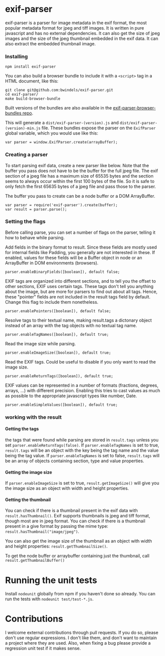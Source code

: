 exif-parser
========
exif-parser is a parser for image metadata in the exif format, the most popular metadata format for jpeg and tiff images. It is written in pure javascript and has no external dependencies. It can also get the size of jpeg images and the size of the jpeg thumbnail embedded in the exif data. It can also extract the embedded thumbnail image.

### Installing

    npm install exif-parser

You can also build a browser bundle to include it with a `<script>` tag in a HTML document, like this:

	git clone git@github.com:bwindels/exif-parser.git
	cd exif-parser/
	make build-browser-bundle

Built versions of the bundles are also available in the [exif-parser-browser-bundles repo](https://github.com/bwindels/exif-parser-browser-bundles).

This will generate a `dist/exif-parser-(version).js` and `dist/exif-parser-(version)-min.js` file. These bundles expose the parser on the `ExifParser` global variable, which you would use like this:

	var parser = window.ExifParser.create(arrayBuffer);

### Creating a parser
To start parsing exif data, create a new parser like below. Note that the buffer you pass does not have to be the buffer for the full jpeg file. The exif section of a jpeg file has a maximum size of 65535 bytes and the section seems to always occur within the first 100 bytes of the file. So it is safe to only fetch the first 65635 bytes of a jpeg file and pass those to the parser.

The buffer you pass to create can be a node buffer or a DOM ArrayBuffer.

```
var parser = require('exif-parser').create(buffer);
var result = parser.parse();
```

### Setting the flags

Before calling parse, you can set a number of flags on the parser, telling it how to behave while parsing.

Add fields in the binary format to result. Since these fields are mostly used for internal fields like Padding, you generally are not interested in these. If enabled, values for these fields will be a Buffer object in node or an ArrayBuffer in DOM environments (browsers).

    parser.enableBinaryFields([boolean]), default false;

EXIF tags are organized into different sections, and to tell you the offset to other sections, EXIF uses certain tags. These tags don't tell you anything about the image, but are more for parsers to find out about all tags. Hence, these "pointer" fields are not included in the result tags field by default. Change this flag to include them nonetheless.

    parser.enablePointers([boolean]), default false;

Resolve tags to their textual name, making result.tags a dictonary object instead of an array with the tag objects with no textual tag name.

    parser.enableTagNames([boolean]), default true;

Read the image size while parsing.

    parser.enableImageSize([boolean]), default true;

Read the EXIF tags. Could be useful to disable if you only want to read the image size.

    parser.enableReturnTags([boolean]), default true;

EXIF values can be represented in a number of formats (fractions, degrees, arrays, ...) with different precision.
Enabling this tries to cast values as much as possible to the appropriate javascript types like number, Date.

    parser.enableSimpleValues([boolean]), default true;

### working with the result

#### Getting the tags
the tags that were found while parsing are stored in ```result.tags``` unless you set ```parser.enableReturnTags(false)```. If ```parser.enableTagNames``` is set to true, ```result.tags``` will be an object with the key being the tag name and the value being the tag value. If ```parser.enableTagNames``` is set to false, ```result.tags``` will be an array of objects containing section, type and value properties.

#### Getting the image size
If ```parser.enableImageSize``` is set to true, ```result.getImageSize()``` will give you the image size as an object with width and height properties.

#### Getting the thumbnail

You can check if there is a thumbnail present in the exif data with ```result.hasThumbnail()```. Exif supports thumbnails is jpeg and tiff format, though most are in jpeg format. You can check if there is a thumbnail present in a give format by passing the mime type: ```result.hasThumbnail("image/jpeg")```.

You can also get the image size of the thumbnail as an object with width and height properties: ```result.getThumbnailSize()```.

To get the node buffer or arraybuffer containing just the thumbnail, call ```result.getThumbnailBuffer()```

# Running the unit tests

Install `nodeunit` globally from npm if you haven't done so already.
You can run the tests with `nodeunit test/test-*.js`.

# Contributions

I welcome external contributions through pull requests. If you do so, please don't use regular expressions. I don't like them, and don't want to maintain a project where they are used. Also, when fixing a bug please provide a regression unit test if it makes sense.
